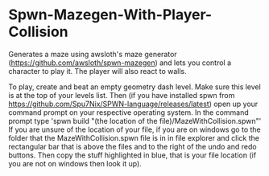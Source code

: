 # Spwn-Mazegen-With-Player-Collision
Generates a maze using awsloth's maze generator (https://github.com/awsloth/spwn-mazegen) and lets you control a character to play it. The player will also react to walls.

To play, create and beat an empty geometry dash level. Make sure this level is at the top of your levels list. Then (if you have installed spwn from https://github.com/Spu7Nix/SPWN-language/releases/latest) open up your command prompt on your respective operating system. In the command prompt type 'spwn build "(the location of the file)/MazeWithCollision.spwn"' If you are unsure of the location of your file, if you are on windows go to the folder that the MazeWithCollision.spwn file is in in file explorer and click the rectangular bar that is above the files and to the right of the undo and redo buttons. Then copy the stuff highlighted in blue, that is your file location (if you are not on windows then look it up). 
